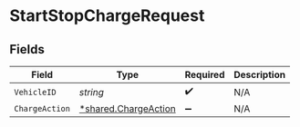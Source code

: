 # StartStopChargeRequest


## Fields

| Field                                                       | Type                                                        | Required                                                    | Description                                                 |
| ----------------------------------------------------------- | ----------------------------------------------------------- | ----------------------------------------------------------- | ----------------------------------------------------------- |
| `VehicleID`                                                 | *string*                                                    | :heavy_check_mark:                                          | N/A                                                         |
| `ChargeAction`                                              | [*shared.ChargeAction](../../models/shared/chargeaction.md) | :heavy_minus_sign:                                          | N/A                                                         |